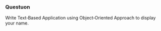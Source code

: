 <h3>Questuon</h3>

Write Text‐Based Application using Object‐Oriented Approach to display your name.
